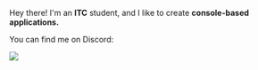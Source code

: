 Hey there! I'm an **ITC** student, and I like to create **console-based applications.**

You can find me on Discord:  
  
![](https://dcbadge.limes.pink/api/shield/251771093478670338)
